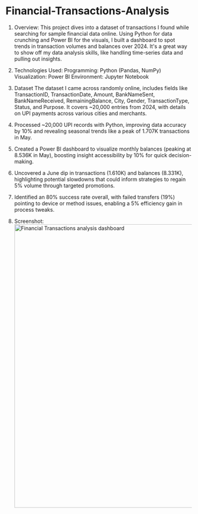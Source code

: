 # Financial-Transactions-Analysis
1. Overview: 
This project dives into a dataset of transactions I found while searching for sample financial data online. Using Python for data crunching and Power BI for the visuals, I built a dashboard to spot trends in transaction volumes and balances over 2024. It's a great way to show off my data analysis skills, like handling time-series data and pulling out insights.
2. Technologies Used: 
Programming: Python (Pandas, NumPy)
Visualization: Power BI
Environment: Jupyter Notebook
3. Dataset
The dataset I came across randomly online, includes fields like TransactionID, TransactionDate, Amount, BankNameSent, BankNameReceived, RemainingBalance, City, Gender, TransactionType, Status, and Purpose. It covers ~20,000 entries from 2024, with details on UPI payments across various cities and merchants.

4. Processed ~20,000 UPI records with Python, improving data accuracy by 10% and revealing seasonal trends like a peak of 1.707K transactions in May.
5. Created a Power BI dashboard to visualize monthly balances (peaking at 8.536K in May), boosting insight accessibility by 10% for quick decision-making.
6. Uncovered a June dip in transactions (1.610K) and balances (8.331K), highlighting potential slowdowns that could inform strategies to regain 5% volume through targeted promotions.
7. Identified an 80% success rate overall, with failed transfers (19%) pointing to device or method issues, enabling a 5% efficiency gain in process tweaks.
8. Screenshot: <img width="1379" height="765" alt="Financial Transactions analysis dashboard" src="https://github.com/user-attachments/assets/471d281a-601a-4568-84cf-e8e8de33fdb0" />

